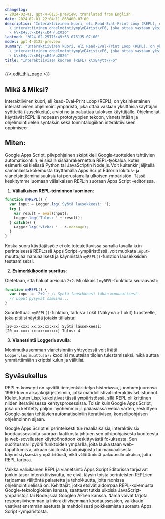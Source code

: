 ```yaml
---
changelog:
- 2024-02-01, gpt-4-0125-preview, translated from English
date: 2024-02-01 22:04:11.863400-07:00
description: "Interaktiivinen kuori, eli Read-Eval-Print Loop (REPL), on yksinkertainen\
  \ interaktiivinen ohjelmointiymp\xE4rist\xF6, joka ottaa vastaan yksitt\xE4isi\xE4\
  \ k\xE4ytt\xE4j\xE4n\u2026"
lastmod: '2024-02-25T18:49:53.076135-07:00'
model: gpt-4-0125-preview
summary: "Interaktiivinen kuori, eli Read-Eval-Print Loop (REPL), on yksinkertainen\
  \ interaktiivinen ohjelmointiymp\xE4rist\xF6, joka ottaa vastaan yksitt\xE4isi\xE4\
  \ k\xE4ytt\xE4j\xE4n\u2026"
title: "Interaktiivisen kuoren (REPL) k\xE4ytt\xF6"
---
```


{{< edit_this_page >}}

## Mikä & Miksi?

Interaktiivinen kuori, eli Read-Eval-Print Loop (REPL), on yksinkertainen interaktiivinen ohjelmointiympäristö, joka ottaa vastaan yksittäisiä käyttäjän syötteitä (lausekkeita), arvioi ne ja palauttaa tuloksen käyttäjälle. Ohjelmoijat käyttävät REPL:iä nopeaan prototyyppien tekoon, vianetsintään ja ohjelmointikielen syntaksin sekä toimintalogiikan interaktiiviseen oppimiseen.

## Miten:

Google Apps Script, pilvipohjainen skriptikieli Google-tuotteiden tehtävien automatisointiin, ei sisällä sisäänrakennettua REPL-työkalua, kuten esimerkiksi kielissä Python tai JavaScriptin Node.js. Voit kuitenkin jäljitellä samanlaista kokemusta käyttämällä Apps Script Editorin lokitus- ja vianetsintäominaisuuksia tai perustamalla ulkoisen ympäristön. Tässä keskitymme luomaan väliaikaisen REPL:n suoraan Apps Script -editorissa.

1. **Väliaikaisen REPL-toiminnon luominen**:

```javascript
function myREPL() {
  var input = Logger.log('Syötä lausekkeesi: ');
  try {
    var result = eval(input);
    Logger.log('Tulos: ' + result);
  } catch(e) {
    Logger.log('Virhe: ' + e.message);
  }
}
```

Koska suora käyttäjäsyöte ei ole toteutettavissa samalla tavalla kuin perinteisessä REPL:ssä Apps Script -ympäristössä, voit muokata `input`-muuttujaa manuaalisesti ja käynnistää `myREPL()`-funktion lausekkeiden testaamiseksi.

2. **Esimerkkikoodin suoritus**:

Oletetaan, että haluat arvioida `2+2`. Muokkaisit `myREPL`-funktiota seuraavasti:

```javascript
function myREPL() {
  var input = '2+2'; // Syötä lausekkeesi tähän manuaalisesti
  // Loput pysyvät samoina...
}
```

Suoritettuasi `myREPL()`-funktion, tarkista Lokit (Näkymä > Lokit) tulosteelle, joka pitäisi näyttää jotakin tällaista:

```
[20-xx-xxxx xx:xx:xx:xxx] Syötä lausekkeesi:
[20-xx-xxxx xx:xx:xx:xxx] Tulos: 4
```

3. **Vianetsintä Loggerin avulla**:

Monimutkaisemman vianetsinnän yhteydessä voit lisätä `Logger.log(muuttuja);` koodiisi muuttujan tilojen tulostamiseksi, mikä auttaa ymmärtämään skriptisi kulun ja välitilat.

## Syväsukellus

REPL:n konsepti on syvällä tietojenkäsittelyn historiassa, juontaen juurensa 1960-luvun aikajakojärjestelmiin, jotka mahdollistivat interaktiiviset istunnot. Kielet, kuten Lisp, kukoistivat tässä ympäristössä, sillä REPL oli kriittinen niiden iteratiivisessa kehitysprosessissa. Toisin kuin Google Apps Script, joka on kehitetty paljon myöhemmin ja pääasiassa webiä varten, keskittyen Google-sarjan tehtävien automatisointiin iteratiivisen, konsolipohjaisen ohjelmoinnin sijaan.

Google Apps Script ei perinteisesti tue reaaliaikaisia, interaktiivisia koodaussessioita suoraan laatikosta johtuen sen pilvipohjaisesta luonteesta ja web-sovellusten käyttöönottoon keskittyvästä fokuksesta. Sen suoritusmalli pyörii funktioiden ympärillä, joita laukaistaan web-tapahtumista, aikaan sidotuista laukaisijoista tai manuaalisesta käynnistyksestä ympäristössä, eikä välittömistä palautesilmukoista, joita REPL tarjoaa.

Vaikka väliaikainen REPL ja vianetsintä Apps Script Editorissa tarjoavat jonkin tason interaktiivisuutta, ne eivät täysin toista perinteisten REPL:ien tarjoamaa välitöntä palautetta ja tehokkuutta, joita monissa ohjelmointikielissä on. Kehittäjät, jotka etsivät aidompaa REPL-kokemusta Google-teknologioiden kanssa, saattavat tutkia ulkoisia JavaScript-ympäristöjä tai Node.js:ää Googlen API:en kanssa. Nämä voivat tarjota responsiivisemman ja interaktiivisemman koodaussession, vaikkakin vaativat enemmän asetusta ja mahdollisesti poikkeamista suorasta Apps Script -ympäristöstä.
